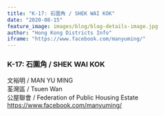 ```yaml
---
title: "K-17: 石圍角 / SHEK WAI KOK"
date: "2020-08-15"
feature_image: images/blog/blog-details-image.jpg
author: "Hong Kong Districts Info"
iframe: "https://www.facebook.com/manyuming/"
---
```


### K-17: 石圍角 / SHEK WAI KOK  
文裕明 / MAN YU MING  
荃灣區 / Tsuen Wan  
公屋聯會 / Federation of Public Housing Estate  
https://www.facebook.com/manyuming/
